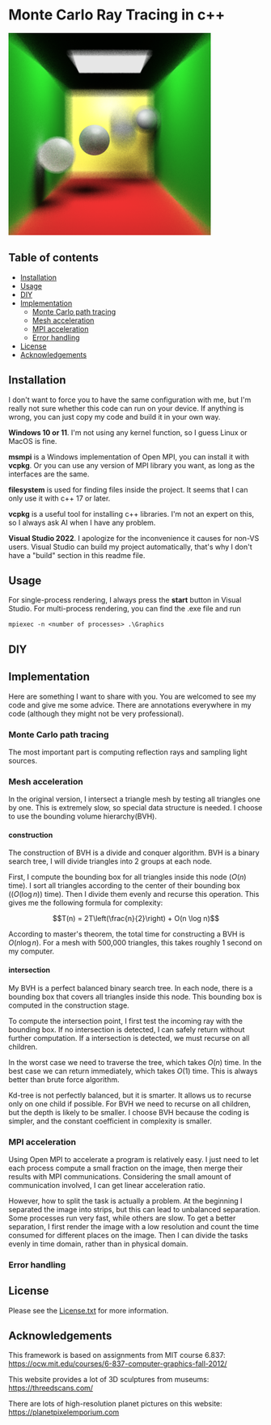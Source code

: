 # Monte Carlo Ray Tracing in c++ 

![alt text](./output/scene1_ball.bmp)

## Table of contents
- [Installation](#Installation)
- [Usage](#Usage)
- [DIY](#DIY)
- [Implementation](#implementation)
    - [Monte Carlo path tracing](#Monte_Carlo_path_tracing)
    - [Mesh acceleration](#Mesh_acceleration)
    - [MPI acceleration](#MPI_acceleration)
    - [Error handling](#Error_handling)
- [License](#License)
- [Acknowledgements](#Acknowledgements)

## Installation
I don't want to force you to have the same configuration with me, but I'm really not sure whether this code can run on your device. If anything is wrong, you can just copy my code and build it in your own way.

**Windows 10 or 11**. I'm not using any kernel function, so I guess Linux or MacOS is fine.

**msmpi** is a Windows implementation of Open MPI, you can install it with **vcpkg**. Or you can use any version of MPI library you want, as long as the interfaces are the same.

**filesystem** is used for finding files inside the project. It seems that I can only use it with c++ 17 or later.

**vcpkg** is a useful tool for installing c++ libraries. I'm not an expert on this, so I always ask AI when I have any problem.

**Visual Studio 2022**. I apologize for the inconvenience it causes for non-VS users. Visual Studio can build my project automatically, that's why I don't have a "build" section in this readme file.

## Usage
For single-process rendering, I always press the **start** button in Visual Studio. 
For multi-process rendering, you can find the .exe file and run

```shell
mpiexec -n <number of processes> .\Graphics
``` 

## DIY

## Implementation
Here are something I want to share with you. You are welcomed to see my code and give me some advice. There are annotations everywhere in my code (although they might not be very professional).

### Monte Carlo path tracing
The most important part is computing reflection rays and sampling light sources.

### Mesh acceleration
In the original version, I intersect a triangle mesh by testing all triangles one by one. This is extremely slow, so special data structure is needed. I choose to use the bounding volume hierarchy(BVH).

#### construction
The construction of BVH is a divide and conquer algorithm. BVH is a binary search tree, I will divide triangles into 2 groups at each node.

First, I compute the bounding box for all triangles inside this node ($O(n)$ time). I sort all triangles according to the center of their bounding box ($(O(\log n))$ time). Then I divide them evenly and recurse this operation. This gives me the following formula for complexity:

$$T(n) = 2T\left(\frac{n}{2}\right) + O(n \log n)$$

According to master's theorem, the total time for constructing a BVH is $O(n \log n)$. For a mesh with 500,000 triangles, this takes roughly 1 second on my computer.

#### intersection
My BVH is a perfect balanced binary search tree. In each node, there is a bounding box that covers all triangles inside this node. This bounding box is computed in the construction stage.

To compute the intersection point, I first test the incoming ray with the bounding box. If no intersection is detected, I can safely return without further computation. If a intersection is detected, we must recurse on all children.

In the worst case we need to traverse the tree, which takes $O(n)$ time. In the best case we can return immediately, which takes $O(1)$ time. This is always better than brute force algorithm.

Kd-tree is not perfectly balanced, but it is smarter. It allows us to recurse only on one child if possible. For BVH we need to recurse on all children, but the depth is likely to be smaller. I choose BVH because the coding is simpler, and the constant coefficient in complexity is smaller.

### MPI acceleration
Using Open MPI to accelerate a program is relatively easy. I just need to let each process compute a small fraction on the image, then merge their results with MPI communications. Considering the small amount of communication involved, I can get linear acceleration ratio.

However, how to split the task is actually a problem. At the beginning I separated the image into strips, but this can lead to unbalanced separation. Some processes run very fast, while others are slow. To get a better separation, I first render the image with a low resolution and count the time consumed for different places on the image. Then I can divide the tasks evenly in time domain, rather than in physical domain.

### Error handling

## License
Please see the [License.txt](License.txt) for more information.

## Acknowledgements
This framework is based on assignments from MIT course 6.837: 
https://ocw.mit.edu/courses/6-837-computer-graphics-fall-2012/

This website provides a lot of 3D sculptures from museums:
https://threedscans.com/

There are lots of high-resolution planet pictures on this website:
https://planetpixelemporium.com